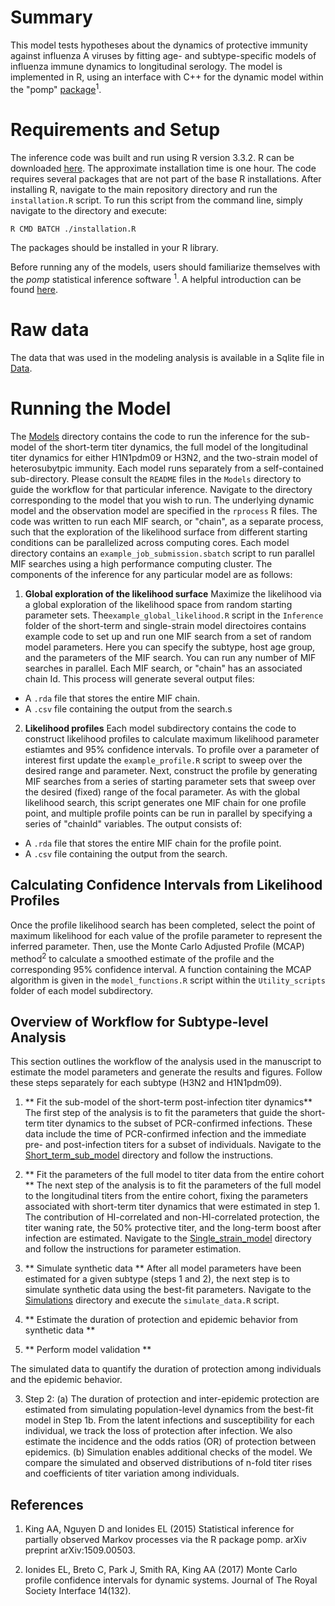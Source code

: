 # Summary
This model tests hypotheses about the dynamics of protective immunity against influenza A viruses by fitting age- and subtype-specific models of influenza immune dynamics to longitudinal serology. 
The model is implemented in R, using an interface with C++ for the dynamic model within the "pomp" [package](http://kingaa.github.io/pomp/install.html)<sup>1</sup>.

# Requirements and Setup 
The inference code was built and run using R version 3.3.2. R can be downloaded [here](https://www.r-project.org).
The approximate installation time is one hour.
The code requires several packages that are not part of the base R installations. After installing R, navigate to the main repository directory and run the `installation.R` script. To run this script from the command line, simply navigate to the directory and execute:
```
R CMD BATCH ./installation.R 
```
The packages should be installed in your R library. 

Before running any of the models, users should familiarize themselves with the *pomp* statistical inference software <sup>1</sup>. A helpful introduction can be found [here](https://kingaa.github.io/pomp/vignettes/getting_started.html).

# Raw data
The data that was used in the modeling analysis is available in a Sqlite file in [Data](./Data). 

# Running the Model 
The [Models](./Models) directory contains the code to run the inference for the sub-model of the short-term titer dynamics, the full model of the longitudinal titer dynamics for either H1N1pdm09 or H3N2, and the two-strain model of heterosubytpic immunity. Each model runs separately from a self-contained sub-directory. Please consult the `README` files in the `Models` directory to guide the workflow for that particular inference. Navigate to the directory corresponding to the model that you wish to run. The underlying dynamic model and the observation model are specified in the `rprocess` R files. The code was written to run each MIF search, or "chain", as a separate process, such that the exploration of the likelihood surface from different starting conditions can be parallelized across computing cores.  Each model directory contains an `example_job_submission.sbatch` script to run parallel MIF searches using a high performance computing cluster. The components of the inference for any particular model are as follows:

1. **Global exploration of the likelihood surface** Maximize the likelihood via a global exploration of the likelihood space from random starting parameter sets.  The`example_global_likelihood.R` script in the `Inference` folder of the short-term and single-strain model directoires contains example code to set up and run one MIF search from a set of random model parameters. Here you can specify the subtype, host age group, and the parameters of the MIF search. You can run any number of MIF searches in parallel. Each MIF search, or "chain" has an associated chain Id. This process will generate several output files:

* A `.rda` file that stores the entire MIF chain.
* A `.csv` file containing the output from the search.s 


2. **Likelihood profiles** Each model subdirectory contains the code to construct likelihood profiles to calculate maximum likelihood parameter estiamtes and 95% confidence intervals. To profile over a parameter of interest first update the `example_profile.R` script to sweep over the desired range and parameter. Next, construct the profile by generating MIF searches from a series of starting parameter sets that sweep over the desired (fixed) range of the focal parameter. As with the global likelihood search, this script generates one MIF chain for one profile point, and multiple profile points can be run in parallel by specifying a series of "chainId" variables. The output consists of:
* A `.rda` file that stores the entire MIF chain for the profile point.
* A `.csv` file containing the output from the search.

## Calculating Confidence Intervals from Likelihood Profiles
Once the profile likelihood search has been completed, select the point of maximum likelihood for each value of the profile parameter to represent the inferred parameter. Then, use the Monte Carlo Adjusted Profile (MCAP) method<sup>2</sup> to calculate a smoothed estimate of the profile and the corresponding 95% confidence interval. A function containing the MCAP algorithm is given in the `model_functions.R` script within the `Utility_scripts` folder of each model subdirectory. 

## Overview of Workflow for Subtype-level Analysis 
This section outlines the workflow of the analysis used in the manuscript to estimate the model parameters and generate the results and figures. Follow these steps separately for each subtype (H3N2 and H1N1pdm09).  

1. ** Fit the sub-model of the short-term post-infection titer dynamics**  The first step of the analysis is to fit the parameters that guide the short-term titer dynamics to the subset of PCR-confirmed infections. These data include the time of PCR-confirmed infection and the immediate pre- and post-infection titers for a subset of individuals. Navigate to the [Short_term_sub_model](./Models/Short_term_sub_model) directory and follow the instructions. 

2. ** Fit the parameters of the full model to titer data from the entire cohort ** The next step of the analysis is to fit the parameters of the full model to the longitudinal titers from the entire cohort, fixing the parameters associated with short-term titer dynamics that were estimated in step 1. The contribution of HI-correlated and non-HI-correlated protection, the titer waning rate, the 50% protective titer, and the long-term boost after infection are estimated. Navigate to the [Single_strain_model](./Models/Single_strain_model) directory and follow the instructions for parameter estimation. 

3. ** Simulate synthetic data ** After all model parameters have been estimated for a given subtype (steps 1 and 2), the next step is to simulate synthetic data using the best-fit parameters. Navigate to the [Simulations](./Models/Single_strain_model/Simulations) directory and execute the `simulate_data.R` script. 

4. ** Estimate the duration of protection and epidemic behavior from synthetic data ** 

5. ** Perform model validation ** 





The simulated data to quantify the duration of protection among individuals and the epidemic behavior. 

3. Step 2: (a) The duration of protection and inter-epidemic protection are estimated from simulating population-level dynamics from
the best-fit model in Step 1b. From the latent infections and susceptibility for each individual, we track the loss of protection after infection. We also
estimate the incidence and the odds ratios (OR) of protection between epidemics. (b) Simulation enables additional checks of the model. We compare
the simulated and observed distributions of n-fold titer rises and coefficients of titer variation among individuals.
 



## References
1. King AA, Nguyen D and Ionides EL (2015) Statistical inference for partially observed Markov processes via the R package pomp. arXiv preprint arXiv:1509.00503.

2. Ionides EL, Breto C, Park J, Smith RA, King AA (2017) Monte Carlo profile confidence
 intervals for dynamic systems. Journal of The Royal Society Interface 14(132).
 


